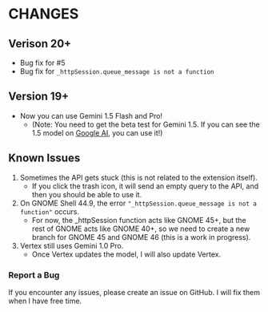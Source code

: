 # CHANGES

## Verison 20+

* Bug fix for #5
* Bug fix for `_httpSession.queue_message is not a function`

## Version 19+

* Now you can use Gemini 1.5 Flash and Pro!
  * (Note: You need to get the beta test for Gemini 1.5. If you can see the 1.5 model on [Google AI](https://ai.google.dev/), you can use it!)

## Known Issues

1. Sometimes the API gets stuck (this is not related to the extension itself).
   * If you click the trash icon, it will send an empty query to the API, and then you should be able to use it.
2. On GNOME Shell 44.9, the error `"_httpSession.queue_message is not a function"` occurs.
   * For now, the _httpSession function acts like GNOME 45+, but the rest of GNOME acts like GNOME 40+, so we need to create a new branch for GNOME 45 and GNOME 46 (this is a work in progress).
3. Vertex still uses Gemini 1.0 Pro.
   * Once Vertex updates the model, I will also update Vertex.

### Report a Bug

If you encounter any issues, please create an issue on GitHub. I will fix them when I have free time.
